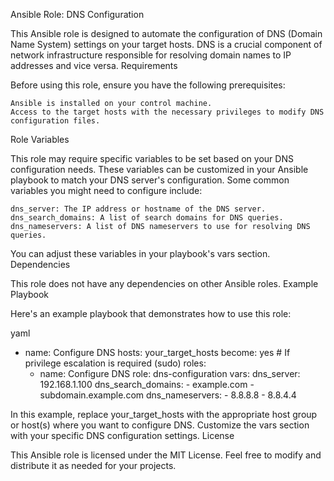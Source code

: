 Ansible Role: DNS Configuration

This Ansible role is designed to automate the configuration of DNS (Domain Name System) settings on your target hosts. DNS is a crucial component of network infrastructure responsible for resolving domain names to IP addresses and vice versa.
Requirements

Before using this role, ensure you have the following prerequisites:

    Ansible is installed on your control machine.
    Access to the target hosts with the necessary privileges to modify DNS configuration files.

Role Variables

This role may require specific variables to be set based on your DNS configuration needs. These variables can be customized in your Ansible playbook to match your DNS server's configuration. Some common variables you might need to configure include:

    dns_server: The IP address or hostname of the DNS server.
    dns_search_domains: A list of search domains for DNS queries.
    dns_nameservers: A list of DNS nameservers to use for resolving DNS queries.

You can adjust these variables in your playbook's vars section.
Dependencies

This role does not have any dependencies on other Ansible roles.
Example Playbook

Here's an example playbook that demonstrates how to use this role:

yaml

- name: Configure DNS
  hosts: your_target_hosts
  become: yes  # If privilege escalation is required (sudo)
  roles:
    - name: Configure DNS
      role: dns-configuration
      vars:
        dns_server: 192.168.1.100
        dns_search_domains:
          - example.com
          - subdomain.example.com
        dns_nameservers:
          - 8.8.8.8
          - 8.8.4.4

In this example, replace your_target_hosts with the appropriate host group or host(s) where you want to configure DNS. Customize the vars section with your specific DNS configuration settings.
License

This Ansible role is licensed under the MIT License. Feel free to modify and distribute it as needed for your projects.

